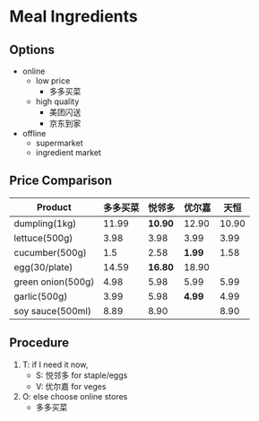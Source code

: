 # Meal Ingredients

## Options

- online
    - low price
        - 多多买菜
    - high quality    
        - 美团闪送
        - 京东到家
- offline
    - supermarket
    - ingredient market

## Price Comparison

| Product | 多多买菜 | 悦邻多 | 优尔嘉 | 天恒 |
| --- | --- | --- | --- | --- |
| dumpling(1kg) | 11.99 | **10.90** | 12.90 | 10.90 |
| lettuce(500g) | 3.98 | 3.98 | 3.99 | 3.99 |
| cucumber(500g) | 1.5 | 2.58 | **1.99** | 1.58 |
| egg(30/plate) | 14.59 | **16.80** | 18.90 ||
| green onion(500g) | 4.98 | 5.98 | 5.99 | 5.99 |
| garlic(500g) |3.99 | 5.98 | **4.99** | 4.99 |
| soy sauce(500ml) | 8.89 | 8.90 | | 8.90 |

## Procedure

1. T: if I need it now,   
    - S: 悦邻多 for staple/eggs
    - V: 优尔嘉 for veges
2. O: else choose online stores
    - 多多买菜